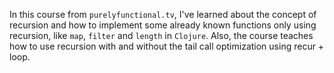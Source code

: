 In this course from `purelyfunctional.tv`, I've learned about the concept of recursion and how to implement some already known functions only using recursion, like `map`, `filter` and `length` in `Clojure`.
Also, the course teaches how to use recursion with and without the tail call optimization using recur + loop.

